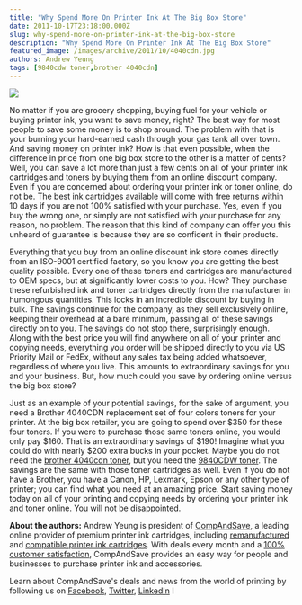 ```yaml
---
title: "Why Spend More On Printer Ink At The Big Box Store"
date: 2011-10-17T23:18:00.000Z
slug: why-spend-more-on-printer-ink-at-the-big-box-store
description: "Why Spend More On Printer Ink At The Big Box Store"
featured_image: /images/archive/2011/10/4040cdn.jpg
authors: Andrew Yeung
tags: [9840cdw toner,brother 4040cdn]
---
```


[![](/blog/images/4040cdn.jpg)](/blog/images/4040cdn.jpg)

No matter if you are grocery shopping, buying fuel for your vehicle or buying printer ink, you want to save money, right? The best way for most people to save some money is to shop around. The problem with that is your burning your hard-earned cash through your gas tank all over town. And saving money on printer ink? How is that even possible, when the difference in price from one big box store to the other is a matter of cents? Well, you can save a lot more than just a few cents on all of your printer ink cartridges and toners by buying them from an online discount company. Even if you are concerned about ordering your printer ink or toner online, do not be. The best ink cartridges available will come with free returns within 10 days if you are not 100% satisfied with your purchase. Yes, even if you buy the wrong one, or simply are not satisfied with your purchase for any reason, no problem. The reason that this kind of company can offer you this unheard of guarantee is because they are so confident in their products.

Everything that you buy from an online discount ink store comes directly from an ISO-9001 certified factory, so you know you are getting the best quality possible. Every one of these toners and cartridges are manufactured to OEM specs, but at significantly lower costs to you. How? They purchase these refurbished ink and toner cartridges directly from the manufacturer in humongous quantities. This locks in an incredible discount by buying in bulk. The savings continue for the company, as they sell exclusively online, keeping their overhead at a bare minimum, passing all of these savings directly on to you. The savings do not stop there, surprisingly enough. Along with the best price you will find anywhere on all of your printer and copying needs, everything you order will be shipped directly to you via US Priority Mail or FedEx, without any sales tax being added whatsoever, regardless of where you live. This amounts to extraordinary savings for you and your business. But, how much could you save by ordering online versus the big box store?

Just as an example of your potential savings, for the sake of argument, you need a Brother 4040CDN replacement set of four colors toners for your printer. At the big box retailer, you are going to spend over $350 for these four toners. If you were to purchase those same toners online, you would only pay $160\. That is an extraordinary savings of $190! Imagine what you could do with nearly $200 extra bucks in your pocket. Maybe you do not need the [brother 4040cdn toner](https://www.compandsave.com/brother/hl/hl-4040cdn-toner-cartridges), but you need the [9840CDW toner](https://www.compandsave.com/brother/mfc/mfc-9840cdw-toner-cartridges). The savings are the same with those toner cartridges as well. Even if you do not have a Brother, you have a Canon, HP, Lexmark, Epson or any other type of printer; you can find what you need at an amazing price. Start saving money today on all of your printing and copying needs by ordering your printer ink and toner online. You will not be disappointed.

  
**About the authors:** Andrew Yeung is president of [CompAndSave](https://www.compandsave.com/), a leading online provider of premium printer ink cartridges, including [remanufactured](https://www.compandsave.com/help) and [compatible printer ink cartridges](https://www.compandsave.com/help). With deals every month and a [100% customer satisfaction](https://www.compandsave.com/help), CompAndSave provides an easy way for people and businesses to purchase printer ink and accessories.

Learn about CompAndSave's deals and news from the world of printing by following us on [Facebook](https://www.facebook.com/compandsave.ink), [Twitter](https://twitter.com/compandsave), [LinkedIn](https://www.linkedin.com) !